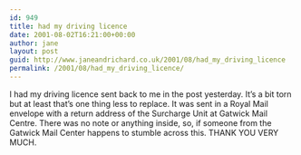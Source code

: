 ```yaml
---
id: 949
title: had my driving licence
date: 2001-08-02T16:21:00+00:00
author: jane
layout: post
guid: http://www.janeandrichard.co.uk/2001/08/had_my_driving_licence
permalink: /2001/08/had_my_driving_licence/
---
```

I had my driving licence sent back to me in the post yesterday. It&#8217;s a bit torn but at least that&#8217;s one thing less to replace. It was sent in a Royal Mail envelope with a return address of the Surcharge Unit at Gatwick Mail Centre. There was no note or anything inside, so, if someone from the Gatwick Mail Center happens to stumble across this. THANK YOU VERY MUCH.